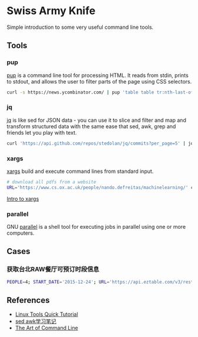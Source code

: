 # Swiss Army Knife

Simple introduction to some very useful command line tools.

## Tools

### pup

[pup](https://github.com/EricChiang/pup) is a command line tool for processing HTML. It reads from stdin, prints to stdout, and allows the user to filter parts of the page using CSS selectors.

```zsh
curl -s https://news.ycombinator.com/ | pup 'table table tr:nth-last-of-type(n+2) td.title a'
```

### jq

[jq](https://stedolan.github.io/jq/) is like sed for JSON data - you can use it to slice and filter and map and transform structured data with the same ease that sed, awk, grep and friends let you play with text.

```zsh
curl 'https://api.github.com/repos/stedolan/jq/commits?per_page=5' | jq '.[0] | {message: .commit.message, name: .commit.committer.name}'
```

### xargs

[xargs](http://linux.die.net/man/1/xargs) build and execute command lines from standard input.

```zsh
# download all pdfs from a website
URL='https://www.cs.ox.ac.uk/people/nando.defreitas/machinelearning/' curl -s $URL | pup 'a attr{href}' | grep pdf | xargs -I {} wget $URL{}
```

[Intro to xargs](https://www.youtube.com/watch?v=8kAB_VgokMY)

### parallel

GNU [parallel](https://www.gnu.org/software/parallel/) is a shell tool for executing jobs in parallel using one or more computers.


## Cases

### 获取台北RAW餐厅可预订时段信息

```zsh
PEOPLE=4; START_DATE='2015-12-24'; URL='https://api.eztable.com/v3/restaurants/2128/quotas?date=%s&people=%s&premium=true\n'; seq 0 10 | xargs -I {} date -d $START_DATE" {} days" +%Y-%m-%d | xargs -I {} printf $URL {} $PEOPLE | parallel "curl -s {} | jq '.premium_quotas[] | select(.availability==true) | {datetime: .datetime, purchase_link: .purchase_link}'"
```

## References

- [Linux Tools Quick Tutorial](https://linuxtools-rst.readthedocs.org/zh_CN/latest/base/index.html)
- [sed awk学习笔记](http://andrewliu.in/2015/11/21/sed-awk%E5%AD%A6%E4%B9%A0%E7%AC%94%E8%AE%B0/)
- [The Art of Command Line](https://github.com/jlevy/the-art-of-command-line)